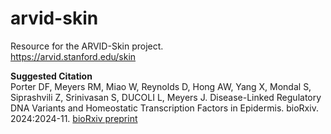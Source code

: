# arvid-skin
Resource for the ARVID-Skin project.  
https://arvid.stanford.edu/skin  

**Suggested Citation**  
Porter DF, Meyers RM, Miao W, Reynolds D, Hong AW, Yang X, Mondal S, Siprashvili Z, Srinivasan S, DUCOLI L, Meyers J. Disease-Linked Regulatory DNA Variants and Homeostatic Transcription Factors in Epidermis. bioRxiv. 2024:2024-11.
[bioRxiv preprint](https://www.biorxiv.org/content/10.1101/2024.11.07.622542)
